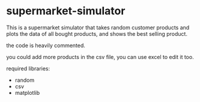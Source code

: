 # supermarket-simulator
This is a supermarket simulator that takes random customer products and plots the data of all bought products, and shows the best selling product.

the code is heavily commented.

you could add more products in the csv file, you can use excel to edit it too.

required libraries:

- random
- csv
- matplotlib
